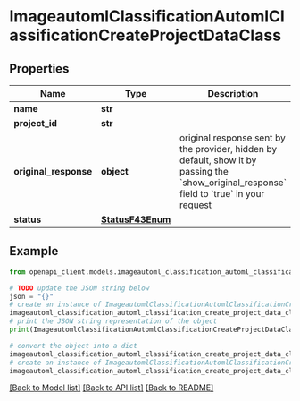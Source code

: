 # ImageautomlClassificationAutomlClassificationCreateProjectDataClass


## Properties

Name | Type | Description | Notes
------------ | ------------- | ------------- | -------------
**name** | **str** |  | 
**project_id** | **str** |  | 
**original_response** | **object** | original response sent by the provider, hidden by default, show it by passing the &#x60;show_original_response&#x60; field to &#x60;true&#x60; in your request | [optional] 
**status** | [**StatusF43Enum**](StatusF43Enum.md) |  | 

## Example

```python
from openapi_client.models.imageautoml_classification_automl_classification_create_project_data_class import ImageautomlClassificationAutomlClassificationCreateProjectDataClass

# TODO update the JSON string below
json = "{}"
# create an instance of ImageautomlClassificationAutomlClassificationCreateProjectDataClass from a JSON string
imageautoml_classification_automl_classification_create_project_data_class_instance = ImageautomlClassificationAutomlClassificationCreateProjectDataClass.from_json(json)
# print the JSON string representation of the object
print(ImageautomlClassificationAutomlClassificationCreateProjectDataClass.to_json())

# convert the object into a dict
imageautoml_classification_automl_classification_create_project_data_class_dict = imageautoml_classification_automl_classification_create_project_data_class_instance.to_dict()
# create an instance of ImageautomlClassificationAutomlClassificationCreateProjectDataClass from a dict
imageautoml_classification_automl_classification_create_project_data_class_form_dict = imageautoml_classification_automl_classification_create_project_data_class.from_dict(imageautoml_classification_automl_classification_create_project_data_class_dict)
```
[[Back to Model list]](../README.md#documentation-for-models) [[Back to API list]](../README.md#documentation-for-api-endpoints) [[Back to README]](../README.md)



